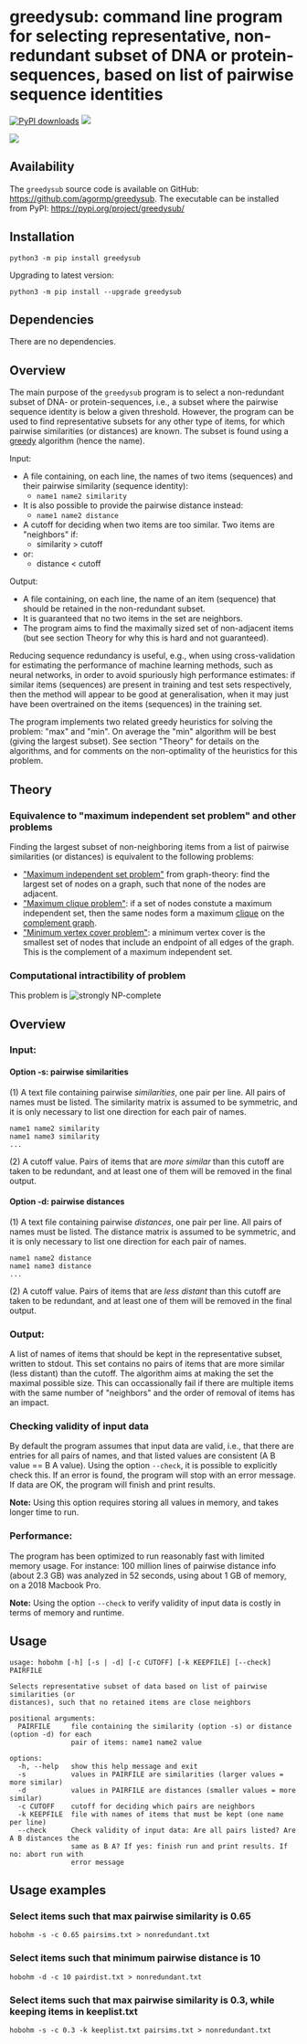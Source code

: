 # greedysub: command line program for selecting representative, non-redundant subset of DNA or protein-sequences, based on list of pairwise sequence identities

[![PyPI downloads](https://static.pepy.tech/personalized-badge/greedureduce?period=total&units=international_system&left_color=grey&right_color=blue&left_text=downloads)](https://pepy.tech/project/greedureduce)
![](https://img.shields.io/badge/version-1.0.0-blue)

![](https://github.com/agormp/greedysub/raw/main/maxindset.png?raw=true)


## Availability

The `greedysub` source code is available on GitHub: https://github.com/agormp/greedysub. The executable can be installed from PyPI: https://pypi.org/project/greedysub/

## Installation

```
python3 -m pip install greedysub
```

Upgrading to latest version:

```
python3 -m pip install --upgrade greedysub
```

## Dependencies

There are no dependencies.

## Overview

The main purpose of the `greedysub` program is to select a non-redundant subset of DNA- or protein-sequences, i.e., a subset where the pairwise sequence identity is below a given threshold. However, the program can be used to find representative subsets for any other type of items, for which pairwise similarities (or distances) are known. The subset is found using a [greedy](https://en.wikipedia.org/wiki/Greedy_algorithm) algorithm (hence the name).

Input:
    
* A file containing, on each line, the names of two items (sequences) and their pairwise similarity (sequence identity):
	* `name1 name2 similarity`
* It is also possible to provide the pairwise distance instead:
	* `name1 name2 distance`
* A cutoff for deciding when two items are too similar. Two items are "neighbors" if:
	* similarity > cutoff
* or:
	* distance < cutoff

Output:

* A file containing, on each line, the name of an item (sequence) that should be retained in the non-redundant subset.
* It is guaranteed that no two items in the set are neighbors.
* The program aims to find the maximally sized set of non-adjacent items (but see section Theory for why this is hard and not guaranteed).

Reducing sequence redundancy is useful, e.g., when using cross-validation for estimating the performance of machine learning methods, such as neural networks, in order to avoid spuriously high performance estimates: if similar items (sequences) are present in training and test sets respectively, then the method will appear to be good at generalisation, when it may just have been overtrained on the items (sequences) in the training set. 

The program implements two related greedy heuristics for solving the problem: "max" and "min". On average the "min" algorithm will be best (giving the largest subset). See section "Theory" for details on the algorithms, and for comments on the non-optimality of the heuristics for this problem.

## Theory

### Equivalence to "maximum independent set problem" and other problems

Finding the largest subset of non-neighboring items from a list of pairwise similarities (or distances) is equivalent to the following problems:

* ["Maximum independent set problem"](https://en.wikipedia.org/wiki/Independent_set_(graph_theory)) from graph-theory: find the largest set of nodes on a graph, such that none of the nodes are adjacent.
* ["Maximum clique problem"](https://en.wikipedia.org/wiki/Clique_problem#Finding_maximum_cliques_in_arbitrary_graphs): if a set of nodes constute a maximum independent set, then the same nodes form a maximum [clique](https://en.wikipedia.org/wiki/Clique_(graph_theory)) on the [complement graph](https://en.wikipedia.org/wiki/Complement_graph).
* ["Minimum vertex cover problem"](https://en.wikipedia.org/wiki/Vertex_cover): a minimum vertex cover is the smallest set of nodes that include an endpoint of all edges of the graph. This is the complement of a maximum independent set.

### Computational intractibility of problem

This problem is ![strongly NP-complete](https://en.wikipedia.org/wiki/Strong_NP-completeness) 



## Overview

### Input:

#### Option -s: pairwise similarities

(1) A text file containing pairwise *similarities*, one pair per line. All pairs of names must be listed. The similarity matrix is assumed to be symmetric, and it is only necessary to list one direction for each pair of names.

```
name1 name2 similarity
name1 name3 similarity
...
```

(2) A cutoff value. Pairs of items that are *more similar* than this cutoff are taken to be redundant, and at least one of them will be removed in the final output.

#### Option -d: pairwise distances

(1) A text file containing pairwise *distances*, one pair per line. All pairs of names must be listed. The distance matrix is assumed to be symmetric, and it is only necessary to list one direction for each pair of names.

```
name1 name2 distance
name1 name3 distance
...
```

(2) A cutoff value. Pairs of items that are *less distant* than this cutoff are taken to be redundant, and at least one of them will be removed in the final output.

### Output:

A list of names of items that should be kept in the representative subset, written to stdout. This set contains no pairs of items that are more similar (less distant) than the cutoff. The algorithm aims at making the set the maximal possible size. This can occassionally fail if there are multiple items with the same number of "neighbors" and the order of removal of items has an impact.

### Checking validity of input data

By default the program assumes that input data are valid, i.e., that there are entries for all pairs of names, and that listed values are consistent (A B value == B A value). Using the option `--check`, it is possible to explicitly check this. If an error is found, the program will stop with an error message. If data are OK, the program will finish  and print results.

**Note:** Using this option requires storing all values in memory, and takes longer time to run.

### Performance:

The program has been optimized to run reasonably fast with limited memory usage. For instance: 100 million lines of pairwise distance info (about 2.3 GB) was analyzed in 52 seconds, using about 1 GB of memory, on a 2018 Macbook Pro.

**Note:** Using the option `--check` to verify validity of input data is costly in terms of memory and runtime.

## Usage

```
usage: hobohm [-h] [-s | -d] [-c CUTOFF] [-k KEEPFILE] [--check] PAIRFILE

Selects representative subset of data based on list of pairwise similarities (or
distances), such that no retained items are close neighbors

positional arguments:
  PAIRFILE     file containing the similarity (option -s) or distance (option -d) for each
               pair of items: name1 name2 value

options:
  -h, --help   show this help message and exit
  -s           values in PAIRFILE are similarities (larger values = more similar)
  -d           values in PAIRFILE are distances (smaller values = more similar)
  -c CUTOFF    cutoff for deciding which pairs are neighbors
  -k KEEPFILE  file with names of items that must be kept (one name per line)
  --check      Check validity of input data: Are all pairs listed? Are A B distances the
               same as B A? If yes: finish run and print results. If no: abort run with
               error message
  ```

## Usage examples

### Select items such that max pairwise similarity is 0.65

```
hobohm -s -c 0.65 pairsims.txt > nonredundant.txt
```

### Select items such that minimum pairwise distance is 10

```
hobohm -d -c 10 pairdist.txt > nonredundant.txt
```

### Select items such that max pairwise similarity is 0.3, while keeping items in keeplist.txt

```
hobohm -s -c 0.3 -k keeplist.txt pairsims.txt > nonredundant.txt
```
